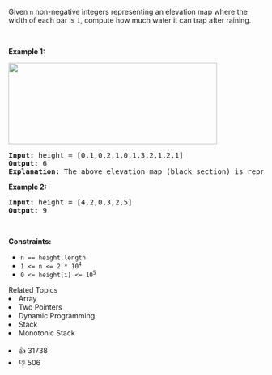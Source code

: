 <p>Given <code>n</code> non-negative integers representing an elevation map where the width of each bar is <code>1</code>, compute how much water it can trap after raining.</p>

<p>&nbsp;</p> 
<p><strong class="example">Example 1:</strong></p> 
<img src="https://assets.leetcode.com/uploads/2018/10/22/rainwatertrap.png" style="width: 412px; height: 161px;" /> 
<pre>
<strong>Input:</strong> height = [0,1,0,2,1,0,1,3,2,1,2,1]
<strong>Output:</strong> 6
<strong>Explanation:</strong> The above elevation map (black section) is represented by array [0,1,0,2,1,0,1,3,2,1,2,1]. In this case, 6 units of rain water (blue section) are being trapped.
</pre>

<p><strong class="example">Example 2:</strong></p>

<pre>
<strong>Input:</strong> height = [4,2,0,3,2,5]
<strong>Output:</strong> 9
</pre>

<p>&nbsp;</p> 
<p><strong>Constraints:</strong></p>

<ul> 
 <li><code>n == height.length</code></li> 
 <li><code>1 &lt;= n &lt;= 2 * 10<sup>4</sup></code></li> 
 <li><code>0 &lt;= height[i] &lt;= 10<sup>5</sup></code></li> 
</ul>

<div><div>Related Topics</div><div><li>Array</li><li>Two Pointers</li><li>Dynamic Programming</li><li>Stack</li><li>Monotonic Stack</li></div></div><br><div><li>👍 31738</li><li>👎 506</li></div>